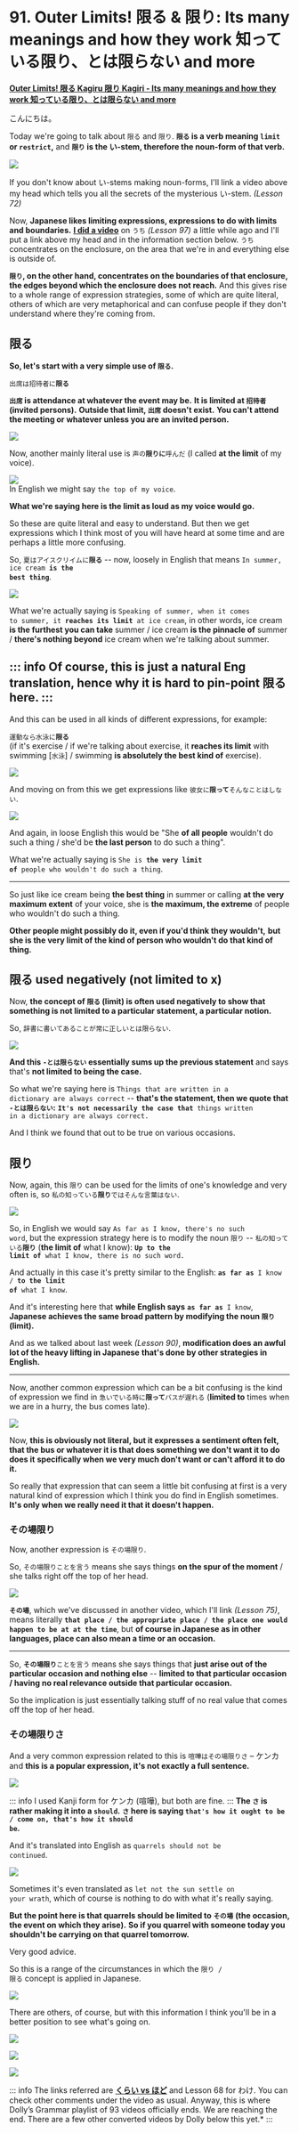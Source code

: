 # **91. Outer Limits! 限る & 限り: Its many meanings and how they work 知っている限り、とは限らない and more**

[**Outer Limits! 限る Kagiru 限り Kagiri - Its many meanings and how they work 知っている限り、とは限らない and more**](https://www.youtube.com/watch?v=jWCLPJwZS5E&list=PLg9uYxuZf8x_A-vcqqyOFZu06WlhnypWj&index=96&ab_channel=OrganicJapanesewithCureDolly)

こんにちは。

Today we're going to talk about <code>限る</code> and <code>限り</code>. **<code>限る</code> is a verb meaning <code>limit</code> or <code>restrict</code>,** and **<code>限り</code> is the い-stem, therefore the noun-form of that verb.**

![](../media/image270.webp)

If you don't know about い-stems making noun-forms, I'll link a video above my head which tells you all the secrets of the mysterious い-stem.
*(Lesson 72)*

Now, **Japanese likes limiting expressions, expressions to do with limits and boundaries.** [**I did a video**](https://www.youtube.com/watch?v=56sy0qfY0Js) on <code>うち</code> *(Lesson 97)* a little while ago and I'll put a link above my head and in the information section below. <code>うち</code> concentrates on the enclosure, on the area that we're in and everything else is outside of.

**<code>限り</code>, on the other hand, concentrates on the boundaries of that enclosure,** **the edges beyond which the enclosure does not reach.** And this gives rise to a whole range of expression strategies, some of which are quite literal, others of which are very metaphorical and can confuse people if they don't understand where they're coming from.

## 限る

**So, let's start with a very simple use of <code>限る</code>.**

<code>出席は招待者に**限る**</code>

**<code>出席</code> is attendance at whatever the event may be.** **It is limited at <code>招待者</code> (invited persons).** **Outside that limit, <code>出席</code> doesn't exist.** **You can't attend the meeting or whatever unless you are an invited person.**

![](../media/image561.webp)

Now, another mainly literal use is <code>声の**限りに**呼んだ</code> (I called **at the limit** of my voice).

![](../media/image977.webp)  
In English we might say <code>the top of my voice</code>.

**What we're saying here is the limit as loud as my voice would go.**

So these are quite literal and easy to understand. But then we get expressions which I think most of you will have heard at some time and are perhaps a little more confusing.

So, <code>夏はアイスクリイムに**限る**</code> -- now, loosely in English that means <code>In summer, ice cream **is the best thing**</code>.

![](../media/image960.webp)

What we're actually saying is <code>Speaking of summer, when it comes to summer, it **reaches its limit** at ice cream</code>, in other words, ice cream **is the furthest you can take** summer / ice cream **is the pinnacle of** summer / **there's nothing beyond** ice cream when we're talking about summer.

::: info
Of course, this is just a natural Eng translation, hence why it is hard to pin-point 限る here.
:::
---

And this can be used in all kinds of different expressions, for example:

<code>運動なら水泳に**限る**</code>  
(if it's exercise / if we're talking about exercise, it **reaches its limit** with swimming \[<code>水泳</code>\] / swimming **is absolutely the best kind of** exercise).

![](../media/image310.webp)

And moving on from this we get expressions like <code>彼女に**限って**そんなことはしない</code>.

![](../media/image465.webp)

And again, in loose English this would be "She **of all people** wouldn't do such a thing / she'd be **the last person** to do such a thing".

What we're actually saying is <code>She is **the very limit of** people who wouldn't do such a thing</code>.

---

So just like ice cream being **the best thing** in summer or calling **at the very maximum extent** of your voice, she is **the maximum, the extreme** of people who wouldn't do such a thing.

**Other people might possibly do it, even if you'd think they wouldn't,** **but she is the very limit of the kind of person who wouldn't do that kind of thing.**

## 限る used negatively (not limited to x)

Now, **the concept of <code>限る</code> (limit) is often used negatively to show that** **something is not limited to a particular statement, a particular notion.**

So, <code>辞書に書いてあることが常に正しいとは限らない</code>.

![](../media/image406.webp)

**And this <code>-とは限らない</code> essentially sums up the previous statement** and says that's **not limited to being the case.**

So what we're saying here is <code>Things that are written in a dictionary are always correct</code> -- **that's the statement, then we quote that <code>-とは限らない</code>:** <code>**It's not necessarily the case that** things written in a dictionary are always correct.</code>

And I think we found that out to be true on various occasions.

## 限り

Now, again, this <code>限り</code> can be used for the limits of one's knowledge and very often is, so <code>私の知っている**限り**ではそんな言葉はない</code>.

![](../media/image41.webp)

So, in English we would say <code>As far as I know, there's no such word</code>, but the expression strategy here is to modify the noun <code>限り</code> -- <code>私の知っている**限り**</code> (**the limit of** what I know): <code>**Up to the limit of** what I know, there is no such word.</code>

And actually in this case it's pretty similar to the English: <code>**as far as** I know / **to the limit of** what I know</code>.

And it's interesting here that **while English says** <code>**as far as** I know</code>, **Japanese achieves the same broad pattern by modifying the noun <code>限り</code> (limit).**

And as we talked about last week *(Lesson 90)*, **modification does an awful lot of the heavy lifting in Japanese** **that's done by other strategies in English.**

---

Now, another common expression which can be a bit confusing is the kind of expression we find in <code>急いでいる時に**限って**バスが遅れる</code> (**limited to** times when we are in a hurry, the bus comes late).

![](../media/image392.webp)

Now, **this is obviously not literal, but it expresses a sentiment often felt,** **that the bus or whatever it is that does something we don't want it to do does it** **specifically when we very much don't want or can't afford it to do it.**

So really that expression that can seem a little bit confusing at first is a very natural kind of expression which I think you do find in English sometimes. **It's only when we really need it that it doesn't happen.**

### その場限り

Now, another expression is <code>その場限り</code>.

So, <code>その場限りことを言う</code> means she says things **on the spur of the moment** / she talks right off the top of her head.

![](../media/image53.webp)

**<code>その場</code>**, which we've discussed in another video, which I'll link *(Lesson 75)*, means literally **<code>that place / the appropriate place / the place one would happen to be at at the time</code>**, but **of course in Japanese as in other languages, place can also mean a time or an occasion.**

---

So, <code>**その場限り**ことを言う</code> means she says things that **just arise out of the particular occasion and nothing else** -- **limited to that particular occasion / having no real relevance outside that particular occasion.**

So the implication is just essentially talking stuff of no real value that comes off the top of her head.

### その場限りさ

And a very common expression related to this is <code>喧嘩はその場限りさ</code> – ケンカ and **this is a popular expression, it's not exactly a full sentence.**

![](../media/image1025.webp)

::: info
I used Kanji form for ケンカ (喧嘩), but both are fine.
:::
**The <code>さ</code> is rather making it into a <code>should</code>.** **<code>さ</code> here is saying <code>that's how it ought to be / come on, that's how it should be</code>.**

And it's translated into English as <code>quarrels should not be continued</code>.

![](../media/image597.webp)

Sometimes it's even translated as <code>let not the sun settle on your wrath</code>, which of course is nothing to do with what it's really saying.

**But the point here is that quarrels should be limited to <code>その場</code>** **(the occasion, the event on which they arise).** **So if you quarrel with someone today you shouldn't be carrying on that quarrel tomorrow.**

Very good advice.

So this is a range of the circumstances in which the <code>限り / 限る</code> concept is applied in Japanese.

![](../media/image482.webp)

There are others, of course, but with this information I think you'll be in a better position to see what's going on.

![](../media/image1091.webp)

![](../media/image855.webp)

![](../media/image879.webp)

::: info
The links referred are [**くらい vs ほど**](https://www.youtube.com/watch?v=6PEQTcDnbBk&ab_channel=OrganicJapanesewithCureDolly) and Lesson 68 for わけ. You can check other comments under the video as usual.
Anyway, this is where Dolly’s Grammar playlist of 93 videos officially ends. We are reaching the end. There are a few other converted videos by Dolly below this yet.*
:::

